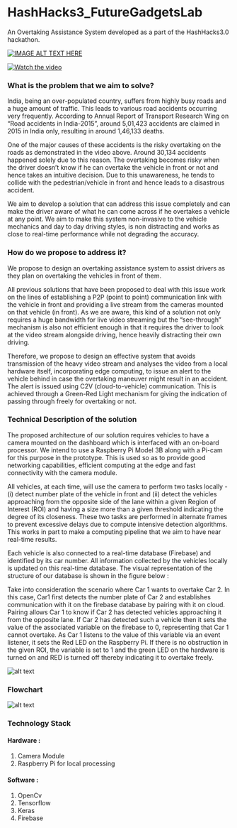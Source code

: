 # HashHacks3_FutureGadgetsLab
An Overtaking Assistance System developed as a part of the HashHacks3.0 hackathon. 

[![IMAGE ALT TEXT HERE](https://img.youtube.com/vi/pbTPrBaxpX0/0.jpg)](https://www.youtube.com/watch?v=pbTPrBaxpX0)

[![Watch the video](https://raw.github.com/ishanijanveja/HashHacks3_FutureGadgetsLab/master/ressources/WebMole_Youtube_Video.png)](https://www.youtube.com/watch?v=pbTPrBaxpX0&feature=youtu.be)



### What is the problem that we aim to solve?

India, being an over-populated country, suffers from highly busy roads and a huge amount of traffic. This leads to various road accidents occurring very frequently. According to Annual Report of Transport Research Wing on “Road accidents in India-2015”, around 5,01,423 accidents are claimed in 2015 in India only, resulting in around 1,46,133 deaths. 

One of the major causes of these accidents is the risky overtaking on the roads as demonstrated in the video above. Around 30,134 accidents happened solely due to this reason. The overtaking becomes risky when the driver doesn’t know if he can overtake the vehicle in front or not and hence takes an intuitive decision. Due to this unawareness, he tends to collide with the pedestrian/vehicle in front and hence leads to a disastrous accident. 

We aim to develop a solution that can address this issue completely and can make the driver aware of what he can come across if he overtakes a vehicle at any point. We aim to make this system non-invasive to the vehicle mechanics and day to day driving styles, is non distracting and works as close to real-time performance while not degrading the accuracy.

### How do we propose to address it? 

We propose to design an overtaking assistance system to assist drivers as they plan on overtaking the vehicles in front of them. 

All previous solutions that have been proposed to deal with this issue work on the lines of establishing a P2P (point to point) communication link with the vehicle in front and providing a live stream from the cameras mounted on that vehicle (in front). As we are aware, this kind of a solution not only requires a huge bandwidth for live video streaming but the “see-through” mechanism is also not efficient enough in that it requires the driver to look at the video stream alongside driving, hence heavily distracting their own driving.

Therefore, we propose to design an effective system that avoids transmission of the heavy video stream and analyses the video from a local hardware itself, incorporating edge computing, to issue an alert to the vehicle behind in case the overtaking maneuver might result in an accident. The alert is issued using C2V (cloud-to-vehicle) communication. This is achieved through a Green-Red Light mechanism for giving the indication of passing through freely for overtaking or not.

### Technical Description of the solution 

The proposed architecture of our solution requires vehicles to have a camera mounted on the dashboard which is interfaced with an on-board processor. We intend to use a Raspberry Pi Model 3B along with a Pi-cam for this purpose in the prototype. This is used so as to provide good networking capabilities, efficient computing at the edge and fast connectivity with the camera module.

All vehicles, at each time, will use the camera to perform two tasks locally - (i) detect number plate of the vehicle in front and (ii) detect the vehicles approaching from the opposite side of the lane within a given Region of Interest (ROI) and having a size more than a given threshold indicating the degree of its closeness. These two tasks are performed in alternate frames to prevent excessive delays due to compute intensive detection algorithms. This works in part to make a computing pipeline that we aim to have near real-time results.

Each vehicle is also connected to a real-time database (Firebase) and identified by its car number. All information collected by the vehicles locally is updated on this real-time database. The visual representation of the structure of our database is shown in the figure below :



Take into consideration the scenario where Car 1 wants to overtake Car 2. In this case,  Car1 first detects the number plate of Car 2 and establishes communication with it on the firebase database by pairing with it on cloud. Pairing allows Car 1 to know if Car 2 has detected vehicles approaching it from the opposite lane. If Car 2 has detected such a vehicle then it sets the value of the associated variable on the firebase to 0, representing that Car 1 cannot overtake. As Car 1 listens to the value of this variable via an event listener, it sets the Red LED on the Raspberry Pi. If there is no obstruction in the given ROI, the variable is set to 1 and the green LED on the hardware is turned on and RED is turned off thereby indicating it to overtake freely.

![alt text](https://github.com/ishanijanveja/HashHacks3_FutureGadgetsLab/blob/master/ex.png)

### Flowchart

![alt text](https://raw.githubusercontent.com/ishanijanveja/hashHacks3_FutureGadgetsLab/master/flow.png)

### Technology Stack 
#### Hardware :
1. Camera Module 
2. Raspberry Pi for local processing 

#### Software :
1. OpenCv
2. Tensorflow
3. Keras
4. Firebase
